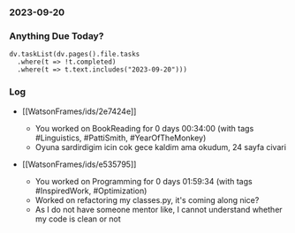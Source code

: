 ### 2023-09-20

### Anything Due Today?
```dataviewjs
dv.taskList(dv.pages().file.tasks 
  .where(t => !t.completed)
  .where(t => t.text.includes("2023-09-20")))
```
### Log

- [[WatsonFrames/ids/2e7424e]]
     - You worked on BookReading for 0 days 00:34:00 (with tags #Linguistics, #PattiSmith, #YearOfTheMonkey) 
	 - Oyuna sardirdigim icin cok gece kaldim ama okudum, 24 sayfa civari

- [[WatsonFrames/ids/e535795]]
     - You worked on Programming for 0 days 01:59:34 (with tags #InspiredWork, #Optimization)
	 - Worked on refactoring my classes.py, it's coming along nice?
	 - As I do not have someone mentor like, I cannot understand whether my code is clean or not
